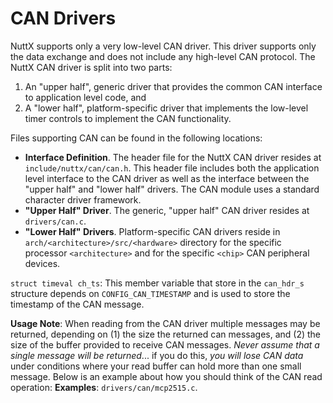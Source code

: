 # CAN Drivers

NuttX supports only a very low-level CAN driver. This driver supports
only the data exchange and does not include any high-level CAN protocol.
The NuttX CAN driver is split into two parts:

1.  An "upper half", generic driver that provides the common CAN
    interface to application level code, and
2.  A "lower half", platform-specific driver that implements the
    low-level timer controls to implement the CAN functionality.

Files supporting CAN can be found in the following locations:

  - **Interface Definition**. The header file for the NuttX CAN driver
    resides at `include/nuttx/can/can.h`. This header file includes both
    the application level interface to the CAN driver as well as the
    interface between the "upper half" and "lower half" drivers. The CAN
    module uses a standard character driver framework.
  - **"Upper Half" Driver**. The generic, "upper half" CAN driver
    resides at `drivers/can.c`.
  - **"Lower Half" Drivers**. Platform-specific CAN drivers reside in
    `arch/<architecture>/src/<hardware>` directory for the specific
    processor `<architecture>` and for the specific `<chip>` CAN
    peripheral devices.

`struct timeval ch_ts`: This member variable that store in the
`can_hdr_s` structure depends on `CONFIG_CAN_TIMESTAMP` and is used to
store the timestamp of the CAN message.

**Usage Note**: When reading from the CAN driver multiple messages may
be returned, depending on (1) the size the returned can messages, and
(2) the size of the buffer provided to receive CAN messages. *Never
assume that a single message will be returned*... if you do this, *you
will lose CAN data* under conditions where your read buffer can hold
more than one small message. Below is an example about how you should
think of the CAN read operation: **Examples**: `drivers/can/mcp2515.c`.
